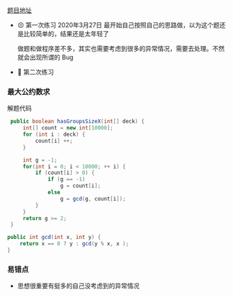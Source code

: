 [题目地址](https://leetcode-cn.com/problems/x-of-a-kind-in-a-deck-of-cards/)



- 😣 第一次练习 2020年3月27日 最开始自己按照自己的思路做，以为这个题还是比较简单的，结果还是太年轻了

	做题和做程序差不多，其实也需要考虑到很多的异常情况，需要去处理。不然就会出现所谓的 Bug

- :shit: 第二次练习 



### 最大公约数求

解题代码

```java
 public boolean hasGroupsSizeX(int[] deck) {
     int[] count = new int[10000];
     for (int i : deck) {
         count[i] ++;
     }

     int g = -1;
     for(int i = 0; i < 10000; ++ i) {
         if (count[i] > 0) {
             if (g == -1)
                 g = count[i];
             else
                 g = gcd(g, count[i]);
         }
     }
     return g >= 2;
 }

public int gcd(int x, int y) {
    return x == 0 ? y : gcd(y % x, x );
}
```



### 易错点

- 思想很重要有挺多的自己没考虑到的异常情况
